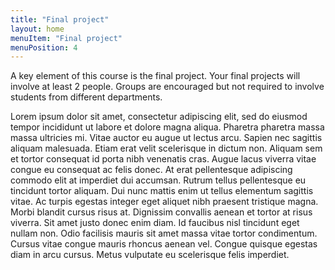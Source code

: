 ```yaml
---
title: "Final project"
layout: home
menuItem: "Final project"
menuPosition: 4
---
```


A key element of this course is the final project.  Your final projects will involve at least 2 people.  Groups are encouraged but not required to involve students from different departments.

Lorem ipsum dolor sit amet, consectetur adipiscing elit, sed do eiusmod tempor incididunt ut labore et dolore magna aliqua. Pharetra pharetra massa massa ultricies mi. Vitae auctor eu augue ut lectus arcu. Sapien nec sagittis aliquam malesuada. Etiam erat velit scelerisque in dictum non. Aliquam sem et tortor consequat id porta nibh venenatis cras. Augue lacus viverra vitae congue eu consequat ac felis donec. At erat pellentesque adipiscing commodo elit at imperdiet dui accumsan. Rutrum tellus pellentesque eu tincidunt tortor aliquam. Dui nunc mattis enim ut tellus elementum sagittis vitae. Ac turpis egestas integer eget aliquet nibh praesent tristique magna. Morbi blandit cursus risus at. Dignissim convallis aenean et tortor at risus viverra. Sit amet justo donec enim diam. Id faucibus nisl tincidunt eget nullam non. Odio facilisis mauris sit amet massa vitae tortor condimentum. Cursus vitae congue mauris rhoncus aenean vel. Congue quisque egestas diam in arcu cursus. Metus vulputate eu scelerisque felis imperdiet.
